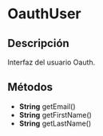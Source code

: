 # OauthUser

## Descripción

Interfaz del usuario Oauth.

## Métodos

- **String** getEmail()
- **String** getFirstName()
- **String** getLastName()
